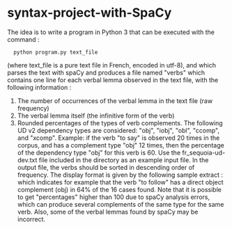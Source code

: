 # syntax-project-with-SpaCy

The idea is to write a program in Python 3 that can be executed with the command :
  ```
    python program.py text_file
  ```
   
(where text_file is a pure text file in French, encoded in utf-8), and which parses the text with spaCy and produces a file named "verbs" which contains one line for each verbal lemma observed in the text file, with the following information :
1. The number of occurrences of the verbal lemma in the text file (raw frequency)
2. The verbal lemma itself (the infinitive form of the verb)
3. Rounded percentages of the types of verb complements. The following UD v2 dependency types are considered: "obj", "iobj", "obl", "ccomp", and "xcomp". Example: if the verb "to say" is observed 20 times in the corpus, and has a complement type "obj" 12 times, then the percentage of the dependency type "obj" for this verb is 60.
Use the fr_sequoia-ud-dev.txt file included in the directory as an example input file. In the output file, the verbs should be sorted in descending order of frequency. The display format is given by the following sample extract :
which indicates for example that the verb "to follow" has a direct object complement (obj) in 64% of the 16 cases found. Note that it is possible to get "percentages" higher than 100 due to spaCy analysis errors, which can produce several complements of the same type for the same verb. Also, some of the verbal lemmas found by spaCy may be incorrect.
